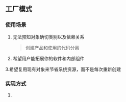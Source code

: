 ## 工厂模式

### 使用场景
1. 无法预知对象确切类别以及依赖关系
    > 创建产品和使用的代码分离
2. 希望用户能拓展你的软件和内部组件
    
3.希望复用现有对象来节省系统资源，而不是每次重新创建

### 实现方式
1.